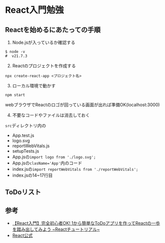 # React入門勉強



## Reactを始めるにあたっての手順
1. Node.jsが入っているか確認する
```[bash]
$ node -v
#  v21.7.3
```

2. Reactのプロジェクトを作成する
```[bash]
npx create-react-app <プロジェクト名>
```

3. ローカル環境で動かす
```[bash]
npm start
```
webブラウザでReactのロゴが回っている画面が出れば準備OK(localhost:3000)

4. 不要なコードやファイルは消去しておく

`src`ディレクトリ内の
- App.test.js
- logo.svg
- reportWebVitals.js
- setupTests.js
- App.jsの`import logo from './logo.svg';`
- App.jsの`clasName='App'`内のコード
- index.jsの`import reportWebVitals from './reportWebVitals';`
- index.jsの14~17行目


## ToDoリスト


## 参考
- [【React入門】完全初心者OK! 1から簡単なToDoアプリを作ってReactの一歩を踏み出してみよう ~Reactチュートリアル~](https://youtu.be/nRCNL9T3J98?si=ebt7RYN4rS107ZJz)
- [React公式](https://ja.react.dev/)

